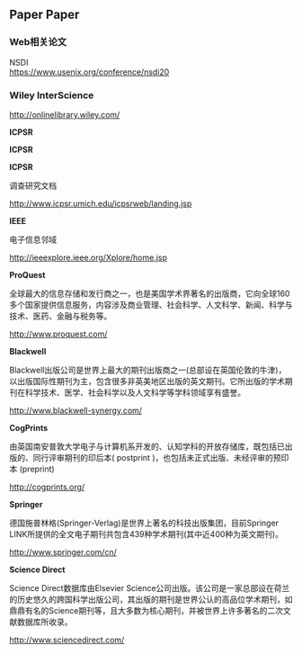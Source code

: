 ## Paper Paper
### **Web相关论文**
NSDI  
https://www.usenix.org/conference/nsdi20

### **Wiley InterScience**

http://onlinelibrary.wiley.com/

**ICPSR**



**ICPSR**



 **ICPSR**

调查研究文档

http://www.icpsr.umich.edu/icpsrweb/landing.jsp

 **IEEE**

电子信息邻域

http://ieeexplore.ieee.org/Xplore/home.jsp

**ProQuest**

全球最大的信息存储和发行商之一，也是美国学术界著名的出版商，它向全球160多个国家提供信息服务，内容涉及商业管理、社会科学、人文科学、新闻、科学与技术、医药、金融与税务等。

http://www.proquest.com/

**Blackwell**

Blackwell出版公司是世界上最大的期刊出版商之一(总部设在英国伦敦的牛津)，以出版国际性期刊为主，包含很多非英美地区出版的英文期刊。它所出版的学术期刊在科学技术、医学、社会科学以及人文科学等学科领域享有盛誉。

http://www.blackwell-synergy.com/

**CogPrints**

由英国南安普敦大学电子与计算机系开发的、认知学科的开放存储库，既包括已出版的、同行评审期刊的印后本( postprint )，也包括未正式出版、未经评审的预印本 (preprint)

http://cogprints.org/

**Springer**

德国施普林格(Springer-Verlag)是世界上著名的科技出版集团，目前Springer LINK所提供的全文电子期刊共包含439种学术期刊(其中近400种为英文期刊)。

http://www.springer.com/cn/

**Science Direct**

Science Direct数据库由Elsevier Science公司出版。该公司是一家总部设在荷兰的历史悠久的跨国科学出版公司，其出版的期刊是世界公认的高品位学术期刊，如鼎鼎有名的Science期刊等，且大多数为核心期刊，并被世界上许多著名的二次文献数据库所收录。

http://www.sciencedirect.com/



